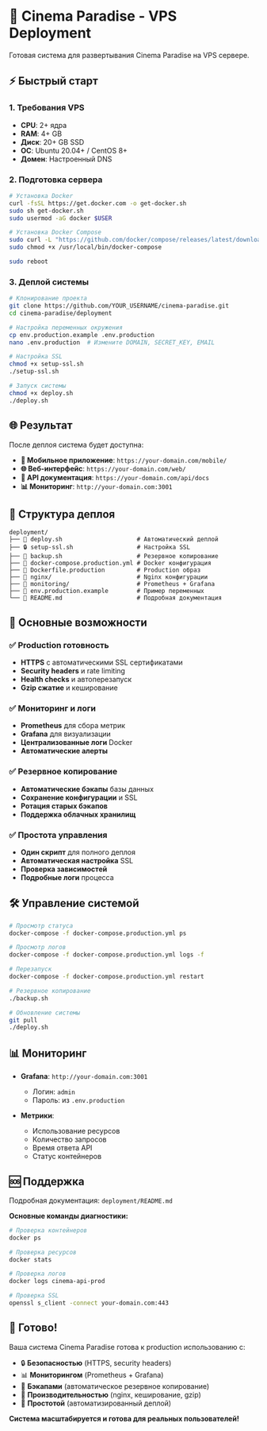 # 🚀 Cinema Paradise - VPS Deployment

Готовая система для развертывания Cinema Paradise на VPS сервере.

## ⚡ Быстрый старт

### 1. Требования VPS
- **CPU**: 2+ ядра
- **RAM**: 4+ GB  
- **Диск**: 20+ GB SSD
- **ОС**: Ubuntu 20.04+ / CentOS 8+
- **Домен**: Настроенный DNS

### 2. Подготовка сервера

```bash
# Установка Docker
curl -fsSL https://get.docker.com -o get-docker.sh
sudo sh get-docker.sh
sudo usermod -aG docker $USER

# Установка Docker Compose
sudo curl -L "https://github.com/docker/compose/releases/latest/download/docker-compose-$(uname -s)-$(uname -m)" -o /usr/local/bin/docker-compose
sudo chmod +x /usr/local/bin/docker-compose

sudo reboot
```

### 3. Деплой системы

```bash
# Клонирование проекта
git clone https://github.com/YOUR_USERNAME/cinema-paradise.git
cd cinema-paradise/deployment

# Настройка переменных окружения
cp env.production.example .env.production
nano .env.production  # Измените DOMAIN, SECRET_KEY, EMAIL

# Настройка SSL
chmod +x setup-ssl.sh
./setup-ssl.sh

# Запуск системы
chmod +x deploy.sh
./deploy.sh
```

## 🌐 Результат

После деплоя система будет доступна:

- **📱 Мобильное приложение**: `https://your-domain.com/mobile/`
- **🌐 Веб-интерфейс**: `https://your-domain.com/web/`  
- **🔗 API документация**: `https://your-domain.com/api/docs`
- **📊 Мониторинг**: `http://your-domain.com:3001`

## 📁 Структура деплоя

```
deployment/
├── 🚀 deploy.sh                     # Автоматический деплой
├── 🔒 setup-ssl.sh                  # Настройка SSL
├── 💾 backup.sh                     # Резервное копирование
├── 📄 docker-compose.production.yml # Docker конфигурация
├── 🐳 Dockerfile.production         # Production образ
├── 📁 nginx/                        # Nginx конфигурации
├── 📁 monitoring/                   # Prometheus + Grafana
├── 🔧 env.production.example        # Пример переменных
└── 📖 README.md                     # Подробная документация
```

## 🔧 Основные возможности

### ✅ Production готовность
- **HTTPS** с автоматическими SSL сертификатами
- **Security headers** и rate limiting
- **Health checks** и автоперезапуск
- **Gzip сжатие** и кеширование

### ✅ Мониторинг и логи
- **Prometheus** для сбора метрик
- **Grafana** для визуализации
- **Централизованные логи** Docker
- **Автоматические алерты**

### ✅ Резервное копирование
- **Автоматические бэкапы** базы данных
- **Сохранение конфигурации** и SSL
- **Ротация старых бэкапов**
- **Поддержка облачных хранилищ**

### ✅ Простота управления
- **Один скрипт** для полного деплоя
- **Автоматическая настройка** SSL
- **Проверка зависимостей**
- **Подробные логи** процесса

## 🛠️ Управление системой

```bash
# Просмотр статуса
docker-compose -f docker-compose.production.yml ps

# Просмотр логов
docker-compose -f docker-compose.production.yml logs -f

# Перезапуск
docker-compose -f docker-compose.production.yml restart

# Резервное копирование
./backup.sh

# Обновление системы
git pull
./deploy.sh
```

## 📊 Мониторинг

- **Grafana**: `http://your-domain.com:3001`
  - Логин: `admin` 
  - Пароль: из `.env.production`

- **Метрики**:
  - Использование ресурсов
  - Количество запросов
  - Время ответа API
  - Статус контейнеров

## 🆘 Поддержка

Подробная документация: `deployment/README.md`

**Основные команды диагностики:**
```bash
# Проверка контейнеров
docker ps

# Проверка ресурсов
docker stats

# Проверка логов
docker logs cinema-api-prod

# Проверка SSL
openssl s_client -connect your-domain.com:443
```

## 🎉 Готово!

Ваша система Cinema Paradise готова к production использованию с:

- 🔒 **Безопасностью** (HTTPS, security headers)
- 📊 **Мониторингом** (Prometheus + Grafana)  
- 💾 **Бэкапами** (автоматическое резервное копирование)
- 🚀 **Производительностью** (nginx, кеширование, gzip)
- 🔧 **Простотой** (автоматизированный деплой)

**Система масштабируется и готова для реальных пользователей!** 